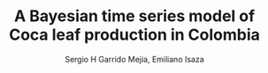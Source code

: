 ---
paperId: 10
author: Sergio H Garrido Mejia, Emiliano Isaza
publicationauthor: Garrido Mejia, S. H. et al.
title: A Bayesian time series model of Coca leaf production in Colombia
pitch: https://slideslive.com/38930525/a-hierarchical-bayesian-model-of-coca-production-in-colombia?ref=folder-55828
poster: Oral_Sergio_Garrido
alt: --
type: Oral
topic: Applications
subtopic: Machine Learning
link: https://research.latinxinai.org/papers/icml/2020/pdf/Oral_Sergio_Garrido.pdf
conference: icml
year: 2020
tags: icml-2020-op
location: Virtual
---